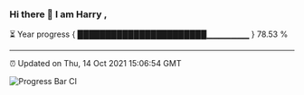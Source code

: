 ### Hi there 👋 I am Harry , 

⏳ Year progress { ███████████████████████▁▁▁▁▁▁▁ } 78.53 %

---

⏰ Updated on Thu, 14 Oct 2021 15:06:54 GMT

![Progress Bar CI](https://github.com/duykhang68/duykhang68/workflows/Progress%20Bar%20CI/badge.svg)
